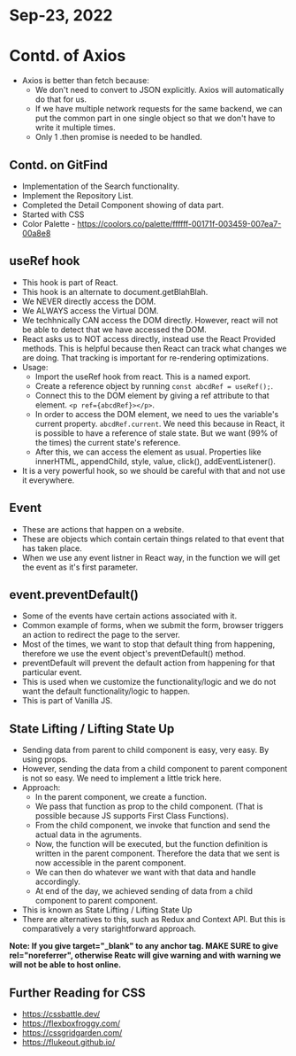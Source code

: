 # Sep-23, 2022

# Contd. of Axios
- Axios is better than fetch because:
  - We don't need to convert to JSON explicitly. Axios will automatically do that for us.
  - If we have multiple network requests for the same backend, we can put the common part in one single object so that we don't have to write it multiple times.
  - Only 1 .then promise is needed to be handled.


## Contd. on GitFind
- Implementation of the Search functionality.
- Implement the Repository List.
- Completed the Detail Component showing of data part.
- Started with CSS
- Color Palette - https://coolors.co/palette/ffffff-00171f-003459-007ea7-00a8e8


## useRef hook
- This hook is part of React.
- This hook is an alternate to document.getBlahBlah.
- We NEVER directly access the DOM.
- We ALWAYS access the Virtual DOM.
- We techhnically CAN access the DOM directly. However, react will not be able to detect that we have accessed the DOM.
- React asks us to NOT access directly, instead use the React Provided methods. This is helpful because then React can track what changes we are doing. That tracking is important for re-rendering optimizations.
- Usage:
  - Import the useRef hook from react. This is a named export.
  - Create a reference object by running `const abcdRef = useRef();`.
  - Connect this to the DOM element by giving a ref attribute to that element. `<p ref={abcdRef}></p>`.
  - In order to access the DOM element, we need to ues the variable's current property. `abcdRef.current`. We need this because in React, it is possible to have a reference of stale state. But we want (99% of the times) the current state's reference.
  - After this, we can access the element as usual. Properties like innerHTML, appendChild, style, value, click(), addEventListener().
- It is a very powerful hook, so we should be careful with that and not use it everywhere.

## Event
- These are actions that happen on a website.
- These are objects which contain certain things related to that event that has taken place.
- When we use any event listner in React way, in the function we will get the event as it's first parameter.

## event.preventDefault()
- Some of the events have certain actions associated with it.
- Common example of forms, when we submit the form, browser triggers an action to redirect the page to the server.
- Most of the times, we want to stop that default thing from happening, therefore we use the event object's preventDefault() method.
- preventDefault will prevent the default action from happening for that particular event.
- This is used when we customize the functionality/logic and we do not want the default functionality/logic to happen.
- This is part of Vanilla JS.


## State Lifting / Lifting State Up
- Sending data from parent to child component is easy, very easy. By using props.
- However, sending the data from a child component to parent component is not so easy. We need to implement a little trick here.
- Approach:
  - In the parent component, we create a function.
  - We pass that function as prop to the child component. (That is possible because JS supports First Class Functions).
  - From the child component, we invoke that function and send the actual data in the agruments.
  - Now, the function will be executed, but the function definition is written in the parent component. Therefore the data that we sent is now accessible in the parent component.
  - We can then do whatever we want with that data and handle accordingly.
  - At end of the day, we achieved sending of data from a child component to parent component.
- This is known as State Lifting / Lifting State Up
- There are alternatives to this, such as Redux and Context API. But this is comparatively a very starightforward approach.


**Note: If you give target="_blank" to any anchor tag. MAKE SURE to give rel="noreferrer", otherwise Reatc will give warning and with warning we will not be able to host online.**


## Further Reading for CSS
- https://cssbattle.dev/
- https://flexboxfroggy.com/
- https://cssgridgarden.com/
- https://flukeout.github.io/


